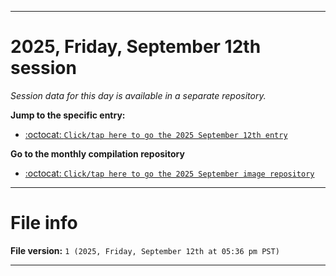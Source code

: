 
***

# 2025, Friday, September 12th session

_Session data for this day is available in a separate repository._

**Jump to the specific entry:**

- [:octocat: `Click/tap here to go the 2025 September 12th entry`](https://github.com/seanpm2001/SeansLifeArchive_Images_ModernSmurfsVillage_Y2025_V9/tree/SeansLifeArchive_ModernSmurfsVillage_Y2025_V9_Main-dev/2025/09_September/12/)

**Go to the monthly compilation repository**

- [:octocat: `Click/tap here to go the 2025 September image repository`](https://github.com/seanpm2001/SeansLifeArchive_Images_ModernSmurfsVillage_Y2025_V9/)

***

# File info

**File version:** `1 (2025, Friday, September 12th at 05:36 pm PST)`

***
